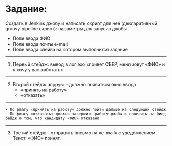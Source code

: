 # Задание:

Создать в Jenkins джобу и написать скрипт для неё (декларативный groovy pipeline скрипт):
параметры для запуска джобы
- Поле ввода ФИО
- Поле ввода почты e-mail
- Поле ввода слейва на котором выполнится задание
---
1. Первый стейдж: вывод в лог эхо «привет СБЕР, меня зовут «ФИО» и я хочу у вас работать»
---
2. Второй стейдж апррув: – должно появиться окно ввода
    - «принять на работу»
    - «отказать»
---
    - По флагу «принять на работу» должно пойти дальше на следующий стейдж
    - По флагу «отказать» должно завершить работу джобы и повесить на билд бейдж о том, что кандидату «ФИО» отказано
---
3. Третий стейдж – отправить письмо на «e-mail» с уведомлением. Текст: «ФИО» принят.

